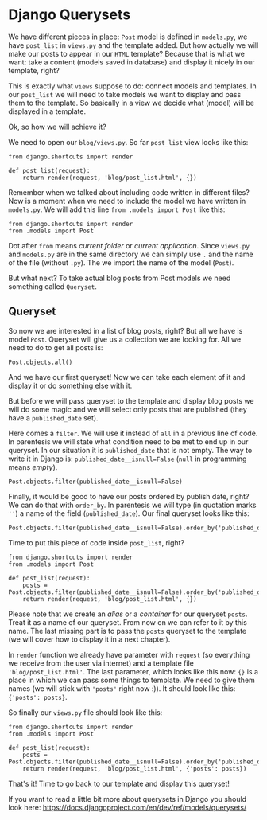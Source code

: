 # Django Querysets

We have different pieces in place: `Post` model is defined in `models.py`, we have `post_list` in `views.py` and the template added. But how actually we will make our posts to appear in our `HTML` template? Because that is what we want: take a content (models saved in database) and display it nicely in our template, right?

This is exactly what `views` suppose to do: connect models and templates. In our `post_list` we will need to take models we want to display and pass them to the template. So basically in a view we decide what (model) will be displayed in a template.

Ok, so how we will achieve it?

We need to open our `blog/views.py`. So far `post_list` view looks like this:

    from django.shortcuts import render

    def post_list(request):
        return render(request, 'blog/post_list.html', {})

Remember when we talked about including code written in different files? Now is a moment when we need to include the model we have written in `models.py`. We will add this line `from .models import Post` like this:

    from django.shortcuts import render
    from .models import Post

Dot after `from` means *current folder* or *current application*. Since `views.py` and `models.py` are in the same directory we can simply use `.` and the name of the file (without `.py`). The we import the name of the model (`Post`).

But what next? To take actual blog posts from Post models we need something called `Queryset`.

## Queryset

So now we are interested in a list of blog posts, right? But all we have is model `Post`. Queryset will give us a collection we are looking for. All we need to do to get all posts is:

    Post.objects.all()

And we have our first queryset! Now we can take each element of it and display it or do something else with it.

But before we will pass queryset to the template and display blog posts we will do some magic and we will select only posts that are published (they have a `published_date` set).

Here comes a `filter`. We will use it instead of `all` in a previous line of code. In parentesis we will state what condition need to be met to end up in our queryset. In our situation it is `published_date` that is not empty. The way to write it in Django is: `published_date__isnull=False` (`null` in programming means *empty*).

    Post.objects.filter(published_date__isnull=False)

Finally, it would be good to have our posts ordered by publish date, right? We can do that with `order_by`. In parentesis we will type (in quotation marks `''`) a name of the field (`published_date`). Our final queryset looks like this:

    Post.objects.filter(published_date__isnull=False).order_by('published_date')

Time to put this piece of code inside `post_list`, right?

    from django.shortcuts import render
    from .models import Post

    def post_list(request):
        posts = Post.objects.filter(published_date__isnull=False).order_by('published_date')
        return render(request, 'blog/post_list.html', {})

Please note that we create an *alias* or a *container* for our queryset `posts`. Treat it as a name of our queryset. From now on we can refer to it by this name.
The last missing part is to pass the `posts` queryset to the template (we will cover how to display it in a next chapter).

In `render` function we already have parameter with `request` (so everything we receive from the user via internet) and a template file `'blog/post_list.html'`. The last parameter, which looks like this now: `{}` is a place in which we can pass some things to template. We need to give them names (we will stick with `'posts'` right now :)). It should look like this: `{'posts': posts}`.

So finally our `views.py` file should look like this:

    from django.shortcuts import render
    from .models import Post

    def post_list(request):
        posts = Post.objects.filter(published_date__isnull=False).order_by('published_date')
        return render(request, 'blog/post_list.html', {'posts': posts})

That's it! Time to go back to our template and display this queryset!

If you want to read a little bit more about querysets in Django you should look here: https://docs.djangoproject.com/en/dev/ref/models/querysets/




